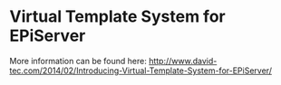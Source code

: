 Virtual Template System for EPiServer
=====================================

More information can be found here: http://www.david-tec.com/2014/02/Introducing-Virtual-Template-System-for-EPiServer/
